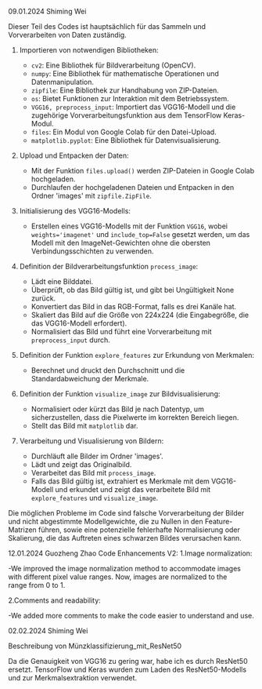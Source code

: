 09.01.2024  Shiming Wei

Dieser Teil des Codes ist hauptsächlich für das Sammeln und Vorverarbeiten von Daten zuständig.

1. Importieren von notwendigen Bibliotheken:
   - `cv2`: Eine Bibliothek für Bildverarbeitung (OpenCV).
   - `numpy`: Eine Bibliothek für mathematische Operationen und Datenmanipulation.
   - `zipfile`: Eine Bibliothek zur Handhabung von ZIP-Dateien.
   - `os`: Bietet Funktionen zur Interaktion mit dem Betriebssystem.
   - `VGG16, preprocess_input`: Importiert das VGG16-Modell und die zugehörige Vorverarbeitungsfunktion aus dem TensorFlow Keras-Modul.
   - `files`: Ein Modul von Google Colab für den Datei-Upload.
   - `matplotlib.pyplot`: Eine Bibliothek für Datenvisualisierung.

2. Upload und Entpacken der Daten:
   - Mit der Funktion `files.upload()` werden ZIP-Dateien in Google Colab hochgeladen.
   - Durchlaufen der hochgeladenen Dateien und Entpacken in den Ordner 'images' mit `zipfile.ZipFile`.

3. Initialisierung des VGG16-Modells:
   - Erstellen eines VGG16-Modells mit der Funktion `VGG16`, wobei `weights='imagenet'` und `include_top=False` gesetzt werden, um das Modell mit den ImageNet-Gewichten ohne die obersten Verbindungsschichten zu verwenden.

4. Definition der Bildverarbeitungsfunktion `process_image`:
   - Lädt eine Bilddatei.
   - Überprüft, ob das Bild gültig ist, und gibt bei Ungültigkeit None zurück.
   - Konvertiert das Bild in das RGB-Format, falls es drei Kanäle hat.
   - Skaliert das Bild auf die Größe von 224x224 (die Eingabegröße, die das VGG16-Modell erfordert).
   - Normalisiert das Bild und führt eine Vorverarbeitung mit `preprocess_input` durch.

5. Definition der Funktion `explore_features` zur Erkundung von Merkmalen:
   - Berechnet und druckt den Durchschnitt und die Standardabweichung der Merkmale.

6. Definition der Funktion `visualize_image` zur Bildvisualisierung:
   - Normalisiert oder kürzt das Bild je nach Datentyp, um sicherzustellen, dass die Pixelwerte im korrekten Bereich liegen.
   - Stellt das Bild mit `matplotlib` dar.

7. Verarbeitung und Visualisierung von Bildern:
   - Durchläuft alle Bilder im Ordner 'images'.
   - Lädt und zeigt das Originalbild.
   - Verarbeitet das Bild mit `process_image`.
   - Falls das Bild gültig ist, extrahiert es Merkmale mit dem VGG16-Modell und erkundet und zeigt das verarbeitete Bild mit `explore_features` und `visualize_image`.
  
Die möglichen Probleme im Code sind falsche Vorverarbeitung der Bilder und nicht abgestimmte Modellgewichte, die zu Nullen in den Feature-Matrizen führen, sowie eine potenzielle fehlerhafte Normalisierung oder Skalierung, die das Auftreten eines schwarzen Bildes verursachen kann.

12.01.2024  Guozheng Zhao
Code Enhancements V2:
1.Image normalization:

   -We improved the image normalization method to accommodate images with different pixel value ranges. Now, images are normalized to the    
   range    from 0 to 1.

2.Comments and readability:

   -We added more comments to make the code easier to understand and use.



02.02.2024 Shiming Wei

Beschreibung von Münzklassifizierung_mit_ResNet50

Da die Genauigkeit von VGG16 zu gering war, habe ich es durch ResNet50 ersetzt. TensorFlow und Keras wurden zum Laden des ResNet50-Modells und zur Merkmalsextraktion verwendet.
